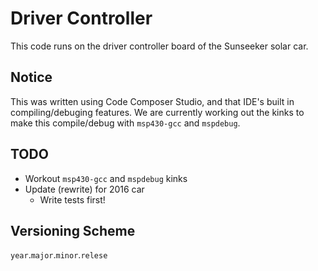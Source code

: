 # Driver Controller
This code runs on the driver controller board of the Sunseeker solar car.

## Notice
This was written using Code Composer Studio, and that IDE's built in compiling/debuging features. We are currently working out the kinks to make this compile/debug with `msp430-gcc` and `mspdebug`.

## TODO
- Workout `msp430-gcc` and `mspdebug` kinks
- Update (rewrite) for 2016 car
  - Write tests first!

## Versioning Scheme

`year`.`major`.`minor`.`relese`